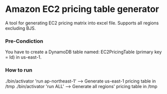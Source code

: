Amazon EC2 pricing table generator
==================================

A tool for generating EC2 pricing matrix into excel file. Supports all regions excluding BJS.

### Pre-Condiction
You have to create a DynamoDB table named: EC2PricingTable (primary key = Id) in us-east-1.

### How to run
./bin/activator 'run ap-northeast-1' --> Generate us-east-1 pricing table in /tmp
./bin/activator 'run ALL' --> Generate all regions' pricing table in /tmp